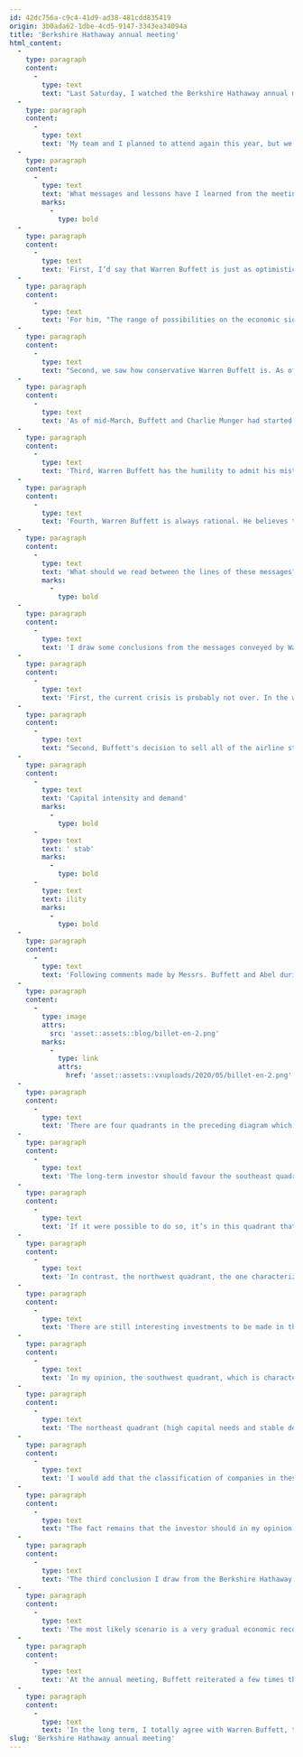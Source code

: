 ```yaml
---
id: 42dc756a-c9c4-41d9-ad38-481cdd835419
origin: 3b0ada62-1dbe-4cd5-9147-3343ea34094a
title: 'Berkshire Hathaway annual meeting'
html_content:
  -
    type: paragraph
    content:
      -
        type: text
        text: "Last Saturday, I watched the Berkshire Hathaway annual meeting. Due to the pandemic, it was broadcast exclusively by video for the first time in the company’s history. Warren Buffett made a presentation of about two hours with the help of a few slides (a first!). Then he and Greg Abel, the company's vice president in charge of all of the company's non-insurance activities, answered many questions from the public that were selected by three journalists who’ve followed the company for many years. The assembly lasted approximately four and a half hours and the two colleagues were installed on a podium in the Omaha Civic Auditorium, where the assembly should have taken place in front of more than 18,000 people from all over the United States and many countries of the world. Charlie Munger, long-time partner of Warren Buffett and now 96, was unfortunately unable to attend, as the risk of traveling from California to Omaha was too great in the context of the pandemic."
  -
    type: paragraph
    content:
      -
        type: text
        text: 'My team and I planned to attend again this year, but we were obviously forced to change our plans when the coronavirus hit. I hope it’ll be on for next year!'
  -
    type: paragraph
    content:
      -
        type: text
        text: 'What messages and lessons have I learned from the meeting?'
        marks:
          -
            type: bold
  -
    type: paragraph
    content:
      -
        type: text
        text: 'First, I’d say that Warren Buffett is just as optimistic as before the crisis about the enrichment and development potential of the United States over the next many years. According to him, "never bet against America". That said, while he remains very optimistic in the long term, he believes the short- and medium-term prospects are very uncertain due to the pandemic and its future impact on the economy.'
  -
    type: paragraph
    content:
      -
        type: text
        text: 'For him, "The range of possibilities on the economic side is still very wide", which calls for caution. He compares the current crisis to that of 2008-2009 as follows: “In 2008 and ''09, our economic train went off the tracks. This time, we just pulled the train off the tracks and put it on a siding."'
  -
    type: paragraph
    content:
      -
        type: text
        text: "Second, we saw how conservative Warren Buffett is. As of March 31, the company had approximately $137.3 billion in cash, which represents almost 30% of the company's market capitalization. Despite falling markets during the quarter, Buffett was not very active in buying stocks. Net purchases for the quarter amounted to only $1.9 billion, an insignificant amount when you consider its cash and investment portfolio is worth more than $180 billion. I was also surprised to find that the company was not very active in buying back its own shares, having bought for only $1.74 billion, even if its stock had fallen more than 30% in the first quarter."
  -
    type: paragraph
    content:
      -
        type: text
        text: 'As of mid-March, Buffett and Charlie Munger had started to receive a few calls from companies seeking funding. These first calls didn’t lead to transactions because, according to Buffett, the size of these financings was not large enough and the companies that wanted them were not of the quality sought by Messrs. Buffett and Munger. They were expecting other similar calls, but then the Federal Reserve began to vigorously inject liquidity into the credit market. From that moment, the Berkshire Hathaway phone stopped ringing. Buffett said this could change in the future.'
  -
    type: paragraph
    content:
      -
        type: text
        text: 'Third, Warren Buffett has the humility to admit his mistakes and change his tune as the situation evolves and facts change. This is precisely what was done in recent weeks by selling all of the shares that Berkshire Hathaway owned in the four largest American airlines (Delta Airlines, American Airlines, United Airlines and Southwest Airlines).'
  -
    type: paragraph
    content:
      -
        type: text
        text: 'Fourth, Warren Buffett is always rational. He believes that it’s impossible to predict how the current pandemic will develop, both in terms of health and its future impact on the economy. Although it has tightened somewhat over the past few weeks, he believes that the range of possible scenarios is still vast, which significantly complicates the valuation of companies.'
  -
    type: paragraph
    content:
      -
        type: text
        text: 'What should we read between the lines of these messages?'
        marks:
          -
            type: bold
  -
    type: paragraph
    content:
      -
        type: text
        text: 'I draw some conclusions from the messages conveyed by Warren Buffett at this annual meeting.'
  -
    type: paragraph
    content:
      -
        type: text
        text: 'First, the current crisis is probably not over. In the worst-case scenario, it could stretch for many months, which would have a major negative impact on the US and global economies. Buffett manages Berkshire Hathaway for the long term and above all he wants to protect himself from the worst possible scenarios. Having $137.3 billion in cash may seem ultra-conservative, but it makes perfect sense when you remember that the company is primarily an insurance company and that it could at any time be called upon to pay a substantial amount in claims. This is even more important when you remember that many investors have been shareholders in the company for many, many years and that the Berkshire stock is in many cases a substantial proportion of their pension funds.'
  -
    type: paragraph
    content:
      -
        type: text
        text: "Second, Buffett's decision to sell all of the airline stocks confirms at least one thing: the current crisis will hit some industries much harder than others. The environment for the next few years will change dramatically for many companies in the tourism and group entertainment industries."
  -
    type: paragraph
    content:
      -
        type: text
        text: 'Capital intensity and demand'
        marks:
          -
            type: bold
      -
        type: text
        text: ' stab'
        marks:
          -
            type: bold
      -
        type: text
        text: ility
        marks:
          -
            type: bold
  -
    type: paragraph
    content:
      -
        type: text
        text: 'Following comments made by Messrs. Buffett and Abel during the meeting, here’s how I visualize the universe of companies in which an investor can invest:'
  -
    type: paragraph
    content:
      -
        type: image
        attrs:
          src: 'asset::assets::blog/billet-en-2.png'
        marks:
          -
            type: link
            attrs:
              href: 'asset::assets::vxuploads/2020/05/billet-en-2.png'
  -
    type: paragraph
    content:
      -
        type: text
        text: 'There are four quadrants in the preceding diagram which are divided according to two criteria: vertically, the capital intensity and, horizontally, demand stability (or cyclicity).'
  -
    type: paragraph
    content:
      -
        type: text
        text: 'The long-term investor should favour the southeast quadrant, where businesses require little capital and where demand is relatively stable, hardly affected by economic cycles. As Warren Buffett said at the annual meeting, this is where we find the most beautiful companies and incidentally, it’s in this quadrant that the American companies of greatest value are found, the FAANG: Facebook, Apple, Amazon, Netflix and Google (now called Alphabet). We could add Microsoft to this select group. Collectively, these six companies are worth almost $5.5 trillion (1 trillion being 1,000 billion), or close to 23% of the total $24.1 trillion capitalization of the 500 companies in the S&P 500. For Buffett, it isn’t necessarily a surprise that these companies are worth so much since they can grow in gigantic markets without having to invest significant sums of capital and while the demand for their products and services remains relatively stable, whatever the economic conditions.'
  -
    type: paragraph
    content:
      -
        type: text
        text: 'If it were possible to do so, it’s in this quadrant that an investor would like to concentrate stock market investments. However, I note that we hold several securities in our managed portfolios that I’d place precisely in this quadrant. I invite you to try placing your portfolio companies in the appropriate quadrants.'
  -
    type: paragraph
    content:
      -
        type: text
        text: 'In contrast, the northwest quadrant, the one characterized by high capital intensity and low demand stability, is the one that an investor should try to avoid as much as possible. It’s precisely in this quadrant where we find the companies that have been hardest hit by the pandemic: airlines, hotel chains, oil producers, cruise companies. Buffett admitted he made a mistake by investing $7-8 billion in the four largest American airlines; they’re all part of this quadrant.'
  -
    type: paragraph
    content:
      -
        type: text
        text: 'There are still interesting investments to be made in the other two quadrants, although they are generally less attractive than those in the southeast quadrant.'
  -
    type: paragraph
    content:
      -
        type: text
        text: 'In my opinion, the southwest quadrant, which is characterized by relatively low capital intensity and rather unstable demand, includes banks and retailers, for example. Overall, these companies will be affected by the coronavirus crisis, but most of their business models will allow them to adjust. There are good investments to be made in this quadrant, but I’d emphasize the importance of choosing companies whose business model is protected by high barriers to entry.'
  -
    type: paragraph
    content:
      -
        type: text
        text: 'The northeast quadrant (high capital needs and stable demand) also has attractive investments, but again less attractive than those in the southeast quadrant. This is where we find public utilities and rail carriers (BNSF) for example. In this segment, high capital requirements often provide high barriers to entry for well-established businesses. It’s in this quadrant where the BNSF and Berkshire Hathaway Energy divisions would be found.'
  -
    type: paragraph
    content:
      -
        type: text
        text: 'I would add that the classification of companies in these four quadrants is not precise. As in everything, there are degrees, shades of gray. We could, for example, place certain companies straddling the line separating two quadrants.'
  -
    type: paragraph
    content:
      -
        type: text
        text: "The fact remains that the investor should in my opinion try to eliminate the companies that are in the northwest quadrant from its portfolio and favour as much as possible those in the southeast quadrant. This is precisely what Buffett did by selling Berkshire's investments in airlines."
  -
    type: paragraph
    content:
      -
        type: text
        text: 'The third conclusion I draw from the Berkshire Hathaway annual meeting is that investors will need to be patient in the months to come. While a rapid economic recovery is possible, it’s unlikely. I believe Mr. Buffett is preparing for a long period of economic hardship that could eventually lead to attractive investment opportunities for Berkshire Hathaway.'
  -
    type: paragraph
    content:
      -
        type: text
        text: 'The most likely scenario is a very gradual economic recovery until a vaccine is developed, produced and distributed worldwide, which could well take a year or more. In the meantime, I believe we’ll have to be patient and keep the best quality companies in our portfolio, be more intransigent towards the least well-positioned companies (northwest quadrant) and be very selective in our new investments, in particular in terms of the valuation that we will be willing topay for the securities of these companies.'
  -
    type: paragraph
    content:
      -
        type: text
        text: 'At the annual meeting, Buffett reiterated a few times that "you should never bet against America" But he added the big warning: "You can bet on America but be careful on how you bet."'
  -
    type: paragraph
    content:
      -
        type: text
        text: 'In the long term, I totally agree with Warren Buffett, the growth outlook for the United States remains very favourable (as well as for Canada) and stocks are probably the best investment to make. But even if we continue to favour securities for the long term, prudence and selection are even more important in the current context.'
slug: 'Berkshire Hathaway annual meeting'
---
```

